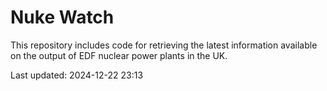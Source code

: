 # Nuke Watch

This repository includes code for retrieving the latest information available on the output of EDF nuclear power plants in the UK.

Last updated: 2024-12-22 23:13